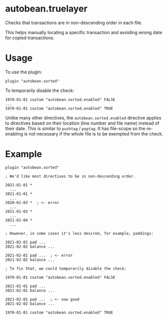 # autobean.truelayer

Checks that transactions are in non-descending order in each file.

This helps manually locating a specific transaction and avoiding wrong date for copied transactions.

# Usage

To use the plugin:

```beancount
plugin "autobean.sorted"
```

To temporarily disable the check:

```beancount
1970-01-01 custom "autobean.sorted.enabled" FALSE
...
1970-01-01 custom "autobean.sorted.enabled" TRUE
```

Unlike many other directives, the `autobean.sorted.enabled` directive applies to directives based on their location (line number and file name) instead of their date. This is similar to `pushtag` / `poptag`. It has file-scope so the re-enabling is not necessary if the whole file is to be exempted from the check.


# Example

```beancount
plugin "autobean.sorted"

; We'd like most directives to be in non-descending order.

2021-01-01 *
  ...
2021-01-01 *
  ...
2020-01-03 *  ; <- error
  ...
2021-01-03 *
  ...
2021-01-04 *
  ...

; However, in some cases it's less desired, for example, paddings:

2021-02-01 pad ...
2021-02-02 balance ...

2021-02-01 pad ...  ; <- error
2021-02-02 balance ...

; To fix that, we could temporarily disable the check:

1970-01-01 custom "autobean.sorted.enabled" FALSE

2021-02-01 pad ...
2021-02-02 balance ...

2021-02-01 pad ...  ; <- now good
2021-02-02 balance ...

1970-01-01 custom "autobean.sorted.enabled" TRUE
```
